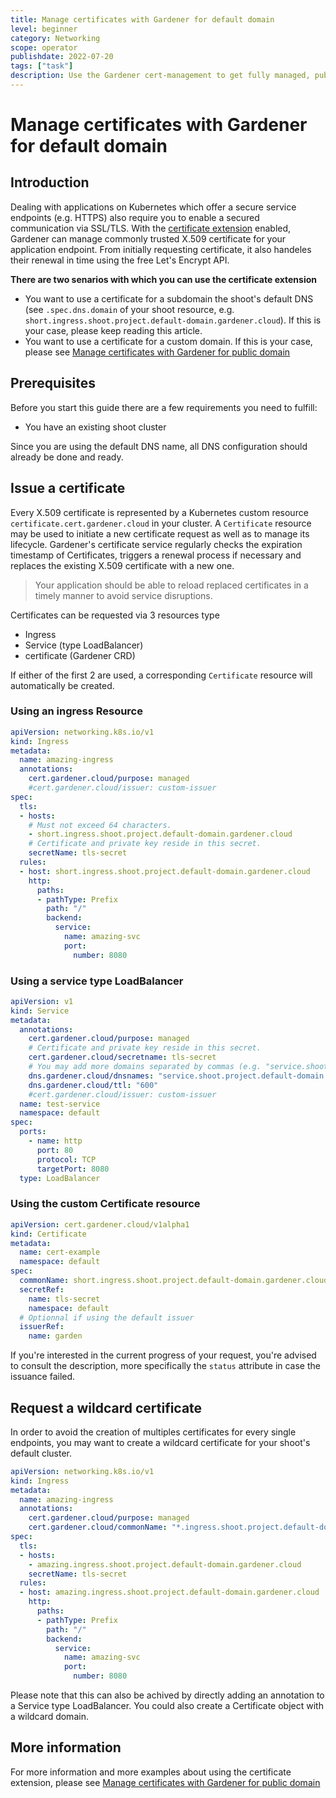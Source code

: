 ```yaml
---
title: Manage certificates with Gardener for default domain
level: beginner
category: Networking
scope: operator
publishdate: 2022-07-20
tags: ["task"]
description: Use the Gardener cert-management to get fully managed, publicly trusted TLS certificates
---
```


# Manage certificates with Gardener for default domain

## Introduction
Dealing with applications on Kubernetes which offer a secure service endpoints (e.g. HTTPS) also require you to enable a 
secured communication via SSL/TLS. With the [certificate extension](https://github.com/gardener/gardener-extension-shoot-cert-service) enabled, Gardener can manage commonly trusted X.509 certificate for your application 
endpoint. From initially requesting certificate, it also handeles their renewal in time using the free Let's Encrypt API.

**There are two senarios with which you can use the certificate extension**
- You want to use a certificate for a subdomain the shoot's default DNS (see `.spec.dns.domain` of your shoot resource, e.g. `short.ingress.shoot.project.default-domain.gardener.cloud`). If this is your case, please keep reading this article.
- You want to use a certificate for a custom domain. If this is your case, please see [Manage certificates with Gardener for public domain](./request_cert.md)

## Prerequisites

Before you start this guide there are a few requirements you need to fulfill:

- You have an existing shoot cluster

Since you are using the default DNS name, all DNS configuration should already be done and ready.

## Issue a certificate
Every X.509 certificate is represented by a Kubernetes custom resource `certificate.cert.gardener.cloud` in your cluster. A `Certificate` resource may be used to initiate a new certificate request as well as to manage its lifecycle. Gardener's certificate service regularly checks the expiration timestamp of Certificates, triggers a renewal process if necessary and replaces the existing X.509 certificate with a new one.

> Your application should be able to reload replaced certificates in a timely manner to avoid service disruptions.

Certificates can be requested via 3 resources type
- Ingress
- Service (type LoadBalancer)
- certificate (Gardener CRD)

If either of the first 2 are used, a corresponding `Certificate` resource will automatically be created.

### Using an ingress Resource
```yaml
apiVersion: networking.k8s.io/v1
kind: Ingress
metadata:
  name: amazing-ingress
  annotations:
    cert.gardener.cloud/purpose: managed
    #cert.gardener.cloud/issuer: custom-issuer
spec:
  tls:
  - hosts:
    # Must not exceed 64 characters.
    - short.ingress.shoot.project.default-domain.gardener.cloud
    # Certificate and private key reside in this secret.
    secretName: tls-secret
  rules:
  - host: short.ingress.shoot.project.default-domain.gardener.cloud
    http:
      paths:
      - pathType: Prefix
        path: "/"
        backend:
          service:
            name: amazing-svc
            port:
              number: 8080
```

### Using a service type LoadBalancer
```yaml
apiVersion: v1
kind: Service
metadata:
  annotations:
    cert.gardener.cloud/purpose: managed
    # Certificate and private key reside in this secret.
    cert.gardener.cloud/secretname: tls-secret
    # You may add more domains separated by commas (e.g. "service.shoot.project.default-domain.gardener.cloud, amazing.shoot.project.default-domain.gardener.cloud")
    dns.gardener.cloud/dnsnames: "service.shoot.project.default-domain.gardener.cloud" 
    dns.gardener.cloud/ttl: "600"
    #cert.gardener.cloud/issuer: custom-issuer
  name: test-service
  namespace: default
spec:
  ports:
    - name: http
      port: 80
      protocol: TCP
      targetPort: 8080
  type: LoadBalancer
```

### Using the custom Certificate resource
```yaml
apiVersion: cert.gardener.cloud/v1alpha1
kind: Certificate
metadata:
  name: cert-example
  namespace: default
spec:
  commonName: short.ingress.shoot.project.default-domain.gardener.cloud
  secretRef:
    name: tls-secret
    namespace: default
  # Optionnal if using the default issuer
  issuerRef:
    name: garden
```

If you're interested in the current progress of your request, you're advised to consult the description, more specifically the `status` attribute in case the issuance failed.

## Request a wildcard certificate
In order to avoid the creation of multiples certificates for every single endpoints, you may want to create a wildcard certificate for your shoot's default cluster.

```yaml
apiVersion: networking.k8s.io/v1
kind: Ingress
metadata:
  name: amazing-ingress
  annotations:
    cert.gardener.cloud/purpose: managed
    cert.gardener.cloud/commonName: "*.ingress.shoot.project.default-domain.gardener.cloud"
spec:
  tls:
  - hosts:
    - amazing.ingress.shoot.project.default-domain.gardener.cloud
    secretName: tls-secret
  rules:
  - host: amazing.ingress.shoot.project.default-domain.gardener.cloud
    http:
      paths:
      - pathType: Prefix
        path: "/"
        backend:
          service:
            name: amazing-svc
            port:
              number: 8080
```

Please note that this can also be achived by directly adding an annotation to a Service type LoadBalancer. You could also create a Certificate object with a wildcard domain.

## More information
For more information and more examples about using the certificate extension, please see [Manage certificates with Gardener for public domain](./request_cert.md)
